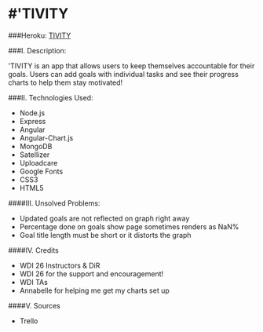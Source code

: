 #'TIVITY
=====
###Heroku: 
[TIVITY](https://tivity-app.herokuapp.com/)

###I. Description: 

'TIVITY is an app that allows users to keep themselves accountable for their goals. Users can add goals with individual tasks and see their progress charts to help them stay motivated!

###II. Technologies Used:

* Node.js
* Express
* Angular
* Angular-Chart.js
* MongoDB
* Satellizer
* Uploadcare
* Google Fonts
* CSS3
* HTML5

####III. Unsolved Problems:

* Updated goals are not reflected on graph right away
* Percentage done on goals show page sometimes renders as NaN%
* Goal title length must be short or it distorts the graph

####IV. Credits 

* WDI 26 Instructors & DiR
* WDI 26 for the support and encouragement!
* WDI TAs
* Annabelle for helping me get my charts set up

####V. Sources

* Trello

